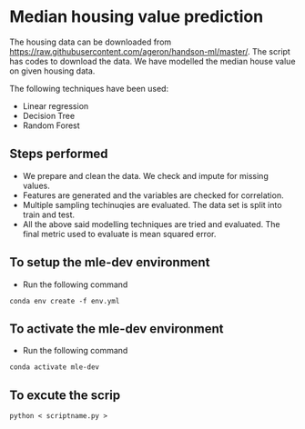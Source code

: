 # Median housing value prediction

The housing data can be downloaded from https://raw.githubusercontent.com/ageron/handson-ml/master/. The script has codes to download the data. We have modelled the median house value on given housing data. 

The following techniques have been used: 

 - Linear regression
 - Decision Tree
 - Random Forest

## Steps performed
 - We prepare and clean the data. We check and impute for missing values.
 - Features are generated and the variables are checked for correlation.
 - Multiple sampling techinuqies are evaluated. The data set is split into train and test.
 - All the above said modelling techniques are tried and evaluated. The final metric used to evaluate is mean squared error.

## To setup the mle-dev environment
 - Run the following command
```
conda env create -f env.yml
```

## To activate the mle-dev environment
 - Run the following command

```
conda activate mle-dev
```

## To excute the scrip

```
python < scriptname.py >
```
